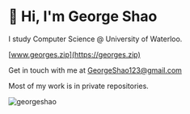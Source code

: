 # 👋 Hi, I'm George Shao 

I study Computer Science @ University of Waterloo.

[www.georges.zip](https://georges.zip)

Get in touch with me at [GeorgeShao123@gmail.com](mailto:GeorgeShao123@gmail.com)

Most of my work is in private repositories.

<img src="https://komarev.com/ghpvc/?username=georgeshao" alt="georgeshao" />
